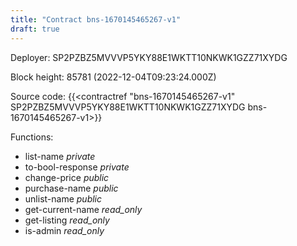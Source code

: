 ```yaml
---
title: "Contract bns-1670145465267-v1"
draft: true
---
```

Deployer: SP2PZBZ5MVVVP5YKY88E1WKTT10NKWK1GZZ71XYDG


 



Block height: 85781 (2022-12-04T09:23:24.000Z)

Source code: {{<contractref "bns-1670145465267-v1" SP2PZBZ5MVVVP5YKY88E1WKTT10NKWK1GZZ71XYDG bns-1670145465267-v1>}}

Functions:

* list-name _private_
* to-bool-response _private_
* change-price _public_
* purchase-name _public_
* unlist-name _public_
* get-current-name _read_only_
* get-listing _read_only_
* is-admin _read_only_
